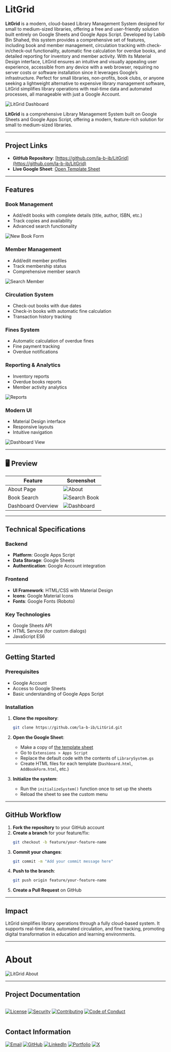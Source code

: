 #  LitGrid

**LitGrid** is a modern, cloud-based Library Management System designed for small to medium-sized libraries, offering a free and user-friendly solution built entirely on Google Sheets and Google Apps Script. Developed by Labib Bin Shahed, this system provides a comprehensive set of features, including book and member management, circulation tracking with check-in/check-out functionality, automatic fine calculation for overdue books, and detailed reporting for inventory and member activity. With its Material Design interface, LitGrid ensures an intuitive and visually appealing user experience, accessible from any device with a web browser, requiring no server costs or software installation since it leverages Google’s infrastructure. Perfect for small libraries, non-profits, book clubs, or anyone seeking a lightweight alternative to expensive library management software, LitGrid simplifies library operations with real-time data and automated processes, all manageable with just a Google Account.

![LitGrid Dashboard](image/Dashboard.png)

**LitGrid** is a comprehensive Library Management System built on Google Sheets and Google Apps Script, offering a modern, feature-rich solution for small to medium-sized libraries.

---

##  Project Links

- **GitHub Repository**: [https://github.com/la-b-ib/LitGrid](https://github.com/la-b-ib/LitGrid)
- **Live Google Sheet**: [Open Template Sheet](https://docs.google.com/spreadsheets/d/1a8Pef1ikQG96mPgahxYs46O9P4siszkZwsgcFXy0DII/edit?usp=sharing)

---

##  Features

###  Book Management
- Add/edit books with complete details (title, author, ISBN, etc.)
- Track copies and availability
- Advanced search functionality

![New Book Form](image/NewBook.png)

###  Member Management
- Add/edit member profiles
- Track membership status
- Comprehensive member search

![Search Member](image/SearchMember.png)

###  Circulation System
- Check-out books with due dates
- Check-in books with automatic fine calculation
- Transaction history tracking

###  Fines System
- Automatic calculation of overdue fines
- Fine payment tracking
- Overdue notifications

###  Reporting & Analytics
- Inventory reports
- Overdue books reports
- Member activity analytics

![Reports](image/Report.png)

###  Modern UI
- Material Design interface
- Responsive layouts
- Intuitive navigation

![Dashboard View](image/Dashboard.png)

---

## 🖥️ Preview

| Feature            | Screenshot                  |
|--------------------|-----------------------------|
| About Page         | ![About](image/About.png)  |
| Book Search        | ![Search Book](image/SearchBook.png) |
| Dashboard Overview | ![Dashboard](image/Dashboard.png) |

---

##  Technical Specifications

### Backend
- **Platform**: Google Apps Script
- **Data Storage**: Google Sheets
- **Authentication**: Google Account integration

### Frontend
- **UI Framework**: HTML/CSS with Material Design
- **Icons**: Google Material Icons
- **Fonts**: Google Fonts (Roboto)

### Key Technologies
- Google Sheets API
- HTML Service (for custom dialogs)
- JavaScript ES6

---

##  Getting Started

### Prerequisites
- Google Account
- Access to Google Sheets
- Basic understanding of Google Apps Script

### Installation

1. **Clone the repository**:
   ```bash
   git clone https://github.com/la-b-ib/LitGrid.git
   ```

2. **Open the Google Sheet**:
   - Make a copy of [the template sheet](https://docs.google.com/spreadsheets/d/1a8Pef1ikQG96mPgahxYs46O9P4siszkZwsgcFXy0DII/edit?usp=sharing)
   - Go to `Extensions > Apps Script`
   - Replace the default code with the contents of `LibrarySystem.gs`
   - Create HTML files for each template (`Dashboard.html`, `AddBookForm.html`, etc.)

3. **Initialize the system**:
   - Run the `initializeSystem()` function once to set up the sheets
   - Reload the sheet to see the custom menu

---

##  GitHub Workflow

1. **Fork the repository** to your GitHub account
2. **Create a branch** for your feature/fix:
   ```bash
   git checkout -b feature/your-feature-name
   ```
3. **Commit your changes**:
   ```bash
   git commit -m "Add your commit message here"
   ```
4. **Push to the branch**:
   ```bash
   git push origin feature/your-feature-name
   ```
5. **Create a Pull Request** on GitHub

---

##  Impact

LitGrid simplifies library operations through a fully cloud-based system. It supports real-time data, automated circulation, and fine tracking, promoting digital transformation in education and learning environments.

---

# About
![LitGrid About](image/About.png)

---

## Project Documentation

<div style="display: flex; gap: 10px; margin: 15px 0; align-items: center; flex-wrap: wrap;">

[![License](https://img.shields.io/badge/License-See_FILE-007EC7?style=for-the-badge&logo=creativecommons)](LICENSE)
[![Security](https://img.shields.io/badge/Security-Policy_%7C_Reporting-FF6D00?style=for-the-badge&logo=owasp)](SECURITY.md)
[![Contributing](https://img.shields.io/badge/Contributing-Guidelines-2E8B57?style=for-the-badge&logo=git)](CONTRIBUTING.md)
[![Code of Conduct](https://img.shields.io/badge/Code_of_Conduct-Community_Standards-FF0000?style=for-the-badge&logo=opensourceinitiative)](CODE_OF_CONDUCT.md)

</div>

## Contact Information



  
[![Email](https://img.shields.io/badge/Email-D14836?style=for-the-badge&logo=gmail&logoColor=white)](mailto:labib.45x@gmail.com)
[![GitHub](https://img.shields.io/badge/GitHub-181717?style=for-the-badge&logo=github&logoColor=white)](https://github.com/la-b-ib)
[![LinkedIn](https://img.shields.io/badge/LinkedIn-0077B5?style=for-the-badge&logo=linkedin&logoColor=white)](https://www.linkedin.com/in/la-b-ib/)
[![Portfolio](https://img.shields.io/badge/Website-0A5C78?style=for-the-badge&logo=internet-explorer&logoColor=white)](https://la-b-ib.github.io/)
[![X](https://img.shields.io/badge/X-000000?style=for-the-badge&logo=twitter&logoColor=white)](https://x.com/la_b_ib_)

